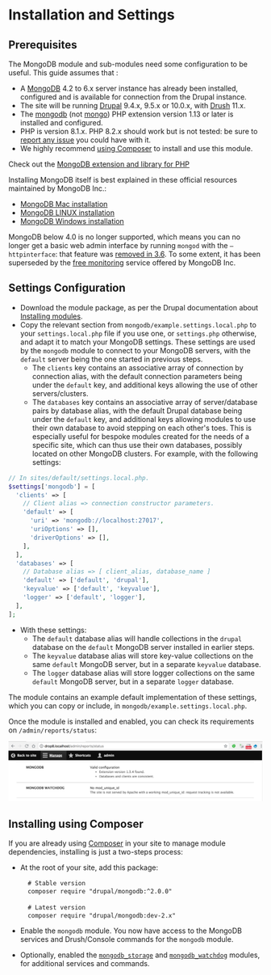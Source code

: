# Installation and Settings
## Prerequisites

The MongoDB module and sub-modules need some configuration to be useful.
This guide assumes that :

* A [MongoDB][download] 4.2 to 6.x server instance has already been installed,
  configured and is available for connection from the Drupal instance.
* The site will be running [Drupal][drupal] 9.4.x, 9.5.x or 10.0.x,
  with [Drush][drush] 11.x.
* The [mongodb][mongodb] (not [mongo][mongo]) PHP extension version 1.13 or
  later is installed and configured.
* PHP is version 8.1.x. PHP 8.2.x should work but is not tested:
  be sure to [report any issue][report] you could have with it.
* We highly recommend [using Composer](#installing-using-composer)
  to install and use this module.

Check out the [MongoDB extension and library for PHP][PHPMongoDBlib]

Installing MongoDB itself is best explained in these official resources
maintained by MongoDB Inc.:

   * [MongoDB Mac installation][MongoDBMac]
   * [MongoDB LINUX installation][MongoDBLinux]
   * [MongoDB Windows installation][MongoDBWindows]

MongoDB below 4.0 is no longer supported, which means you can no longer get
a basic web admin interface by running `mongod` with the `–httpinterface`:
that feature was [removed in 3.6][removedhttp].
To some extent, it has been superseded by the [free monitoring][freemonitoring] service offered by MongoDB Inc.

[download]: https://www.mongodb.org/downloads
[drupal]: https://www.drupal.org/download
[drush]: https://www.drush.org/
[php]: http://php.net/downloads.php
[mongo]: https://pecl.php.net/package/mongo
[mongodb]: http://php.net/mongodb
[report]: https://www.drupal.org/node/add/project-issue/mongodb
[PHPMongoDBlib]: https://www.mongodb.com/docs/php-library/current/
[MongoDBMac]: https://docs.mongodb.com/manual/tutorial/install-mongodb-on-os-x/
[MongoDBLinux]: https://docs.mongodb.com/manual/administration/install-on-linux/
[MongoDBWindows]: https://docs.mongodb.com/manual/tutorial/install-mongodb-on-windows/
[removedhttp]: https://docs.mongodb.com/manual/release-notes/3.6-compatibility/#http-interface-and-rest-api
[freemonitoring]: https://docs.mongodb.com/manual/administration/free-monitoring/


## Settings Configuration

* Download the module package, as per the Drupal documentation about
  [Installing modules][install].
* Copy the relevant section from `mongodb/example.settings.local.php` to your
  `settings.local.php` file if you use one, or `settings.php` otherwise,
  and adapt it to match your MongoDB settings.
  These settings are used by the `mongodb` module to connect to your MongoDB servers,
  with the `default` server being the one started in previous steps.
  * The `clients` key contains an associative array of connection by
    connection alias, with the default connection parameters being under the
    `default` key, and additional keys allowing the use of other
    servers/clusters.
  * The `databases` key contains an associative array of server/database pairs
    by database alias, with the default Drupal database being under the
    `default` key, and additional keys allowing modules to use their own
    database to avoid stepping on each other's toes. This is especially useful
    for bespoke modules created for the needs of a specific site, which can thus
    use their own databases, possibly located on other MongoDB clusters.
    For example, with the following settings:

```php
// In sites/default/settings.local.php.
$settings['mongodb'] = [
  'clients' => [
    // Client alias => connection constructor parameters.
    'default' => [
      'uri' => 'mongodb://localhost:27017',
      'uriOptions' => [],
      'driverOptions' => [],
    ],
  ],
  'databases' => [
    // Database alias => [ client_alias, database_name ]
    'default' => ['default', 'drupal'],
    'keyvalue' => ['default', 'keyvalue'],
    'logger' => ['default', 'logger'],
  ],
];
```
  * With these settings:
    * The `default` database alias will handle collections in the `drupal`
      database on the `default` MongoDB server installed in earlier steps.
    * The `keyvalue` database alias will store key-value collections on the
      same `default` MongoDB server, but in a separate `keyvalue` database.
    * The `logger` database alias will store logger collections on the same
      `default` MongoDB server, but in a separate `logger` database.

The module contains an example default implementation of these settings, which
you can copy or include, in `mongodb/example.settings.local.php`.

Once the module is installed and enabled, you can check its requirements on
`/admin/reports/status`:

![MongoDB on status page](images/mongodb-requirements.png)


## Installing using Composer

If you are already using [Composer][composer] in your site to manage module
dependencies, installing is just a two-steps process:

* At the root of your site, add this package:

        # Stable version
        composer require "drupal/mongodb:^2.0.0"

        # Latest version
        composer require "drupal/mongodb:dev-2.x"

* Enable the `mongodb` module. You now have access to the MongoDB services and
  Drush/Console commands for the `mongodb` module.
* Optionally, enabled the [`mongodb_storage`](modules/mongodb_storage.md)
  and [`mongodb_watchdog`](modules/mongodb_watchdog.md) modules,
  for additional services and commands.

[composer]: https://www.drupal.org/docs/develop/using-composer/manage-dependencies
[install]: https://www.drupal.org/docs/extending-drupal/installing-modules#s-add-a-module-with-composer
